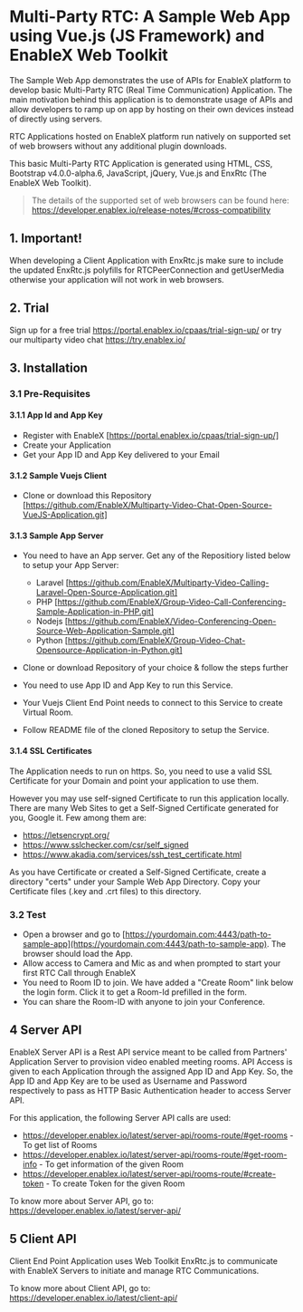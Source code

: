 # Multi-Party RTC: A Sample Web App using Vue.js (JS Framework) and EnableX Web Toolkit

The Sample Web App demonstrates the use of APIs for EnableX platform to develop basic Multi-Party RTC (Real Time Communication) Application. The main motivation behind this application is to demonstrate usage of APIs and allow developers to ramp up on app by hosting on their own devices instead of directly using servers.

RTC Applications hosted on EnableX platform run natively on supported set of web browsers without any additional plugin downloads.

This basic Multi-Party RTC Application is generated using HTML, CSS, Bootstrap v4.0.0-alpha.6, JavaScript, jQuery, Vue.js and EnxRtc (The EnableX Web Toolkit).

>The details of the supported set of web browsers can be found here:
https://developer.enablex.io/release-notes/#cross-compatibility

## 1. Important!

When developing a Client Application with EnxRtc.js make sure to include the updated EnxRtc.js polyfills for RTCPeerConnection and getUserMedia otherwise your application will not work in web browsers.

## 2. Trial

Sign up for a free trial https://portal.enablex.io/cpaas/trial-sign-up/ or try our multiparty video chat https://try.enablex.io/

## 3. Installation

### 3.1 Pre-Requisites

#### 3.1.1 App Id and App Key

* Register with EnableX [https://portal.enablex.io/cpaas/trial-sign-up/] 
* Create your Application
* Get your App ID and App Key delivered to your Email

#### 3.1.2 Sample Vuejs Client

* Clone or download this Repository [https://github.com/EnableX/Multiparty-Video-Chat-Open-Source-VueJS-Application.git]


#### 3.1.3 Sample App Server

* You need to have an App server. Get any of the Repositiory listed below to setup your App Server:
  * Laravel [https://github.com/EnableX/Multiparty-Video-Calling-Laravel-Open-Source-Application.git]
  * PHP     [https://github.com/EnableX/Group-Video-Call-Conferencing-Sample-Application-in-PHP.git]
  * Nodejs  [https://github.com/EnableX/Video-Conferencing-Open-Source-Web-Application-Sample.git]
  * Python  [https://github.com/EnableX/Group-Video-Chat-Opensource-Application-in-Python.git]
  
* Clone or download Repository of your choice & follow the steps further
* You need to use App ID and App Key to run this Service.
* Your Vuejs Client End Point needs to connect to this Service to create Virtual Room.
* Follow README file of the cloned Repository to setup the Service.

#### 3.1.4 SSL Certificates

The Application needs to run on https. So, you need to use a valid SSL Certificate for your Domain and point your application to use them. 

However you may use self-signed Certificate to run this application locally. There are many Web Sites to get a Self-Signed Certificate generated for you, Google it. Few among them are:
* https://letsencrypt.org/
* https://www.sslchecker.com/csr/self_signed
* https://www.akadia.com/services/ssh_test_certificate.html  

As you have Certificate or created a Self-Signed Certificate, create a directory "certs" under your Sample Web App Directory. Copy your Certificate files (.key and .crt files)  to this directory.

### 3.2 Test

* Open a browser and go to [https://yourdomain.com:4443/path-to-sample-app](https://yourdomain.com:4443/path-to-sample-app). The browser should load the App. 
* Allow access to Camera and Mic as and when prompted to start your first RTC Call through EnableX
* You need to Room ID to join. We have added a "Create Room" link below the login form. Click it to get a Room-Id prefilled in the form. 
* You can share the Room-ID with anyone to join your Conference.

## 4 Server API

EnableX Server API is a Rest API service meant to be called from Partners' Application Server to provision video enabled 
meeting rooms. API Access is given to each Application through the assigned App ID and App Key. So, the App ID and App Key 
are to be used as Username and Password respectively to pass as HTTP Basic Authentication header to access Server API.
 
For this application, the following Server API calls are used: 
* https://developer.enablex.io/latest/server-api/rooms-route/#get-rooms - To get list of Rooms
* https://developer.enablex.io/latest/server-api/rooms-route/#get-room-info - To get information of the given Room
* https://developer.enablex.io/latest/server-api/rooms-route/#create-token - To create Token for the given Room

To know more about Server API, go to:
https://developer.enablex.io/latest/server-api/



## 5 Client API

Client End Point Application uses Web Toolkit EnxRtc.js to communicate with EnableX Servers to initiate and manage RTC Communications.  

To know more about Client API, go to:
https://developer.enablex.io/latest/client-api/
